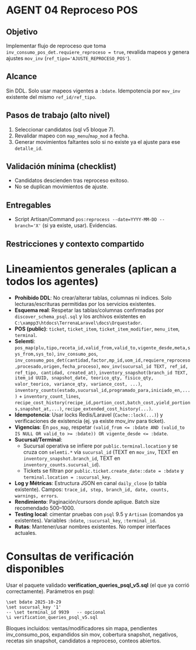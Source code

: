 # AGENT 04 Reproceso POS

## Objetivo
Implementar flujo de reproceso que toma `inv_consumo_pos_det.requiere_reproceso = true`, revalida mapeos y genera ajustes `mov_inv` (`ref_tipo='AJUSTE_REPROCESO_POS'`).

## Alcance
Sin DDL. Solo usar mapeos vigentes a `:bdate`. Idempotencia por `mov_inv` existente del mismo `ref_id/ref_tipo`.

## Pasos de trabajo (alto nivel)
1. Seleccionar candidatos (sql v5 bloque 7).
2. Revalidar mapeo con `map_menu`/`map_mod` a fecha.
3. Generar movimientos faltantes solo si no existe ya el ajuste para ese `detalle_id`.

## Validación mínima (checklist)
- Candidatos descienden tras reproceso exitoso.
- No se duplican movimientos de ajuste.

## Entregables
- Script Artisan/Command `pos:reprocess --date=YYYY-MM-DD --branch='X'` (si ya existe, usar). Evidencias.

## Restricciones y contexto compartido

# Lineamientos generales (aplican a todos los agentes)

- **Prohibido DDL**: No crear/alterar tablas, columnas ni índices. Solo lecturas/escrituras permitidas por los servicios existentes.
- **Esquema real**: Respetar las tablas/columnas confirmadas por `discover_schema_psql.sql` y los archivos existentes en `C:\xampp3\htdocs\TerrenaLaravel\docs\Orquestador`.
- **POS (public)**: `ticket`, `ticket_item`, `ticket_item_modifier`, `menu_item`, `terminal`.
- **Selemti**: `pos_map(plu,tipo,receta_id,valid_from,valid_to,vigente_desde,meta,sys_from,sys_to)`, `inv_consumo_pos`, `inv_consumo_pos_det(cantidad,factor,mp_id,uom_id,requiere_reproceso,procesado,origen,fecha_proceso)`, `mov_inv(sucursal_id TEXT, ref_id, ref_tipo, cantidad, created_at)`, `inventory_snapshot(branch_id TEXT, item_id UUID, snapshot_date, teorico_qty, fisico_qty, valor_teorico, variance_qty, variance_cost, ...)`, `inventory_counts(estado,sucursal_id,programado_para,iniciado_en,...)` + `inventory_count_lines`, `recipe_cost_history(recipe_id,portion_cost,batch_cost,yield_portions,snapshot_at,...)`, `recipe_extended_cost_history(...)`.
- **Idempotencia**: Usar locks Redis/Laravel (`Cache::lock(...)`) y verificaciones de existencia (ej. ya existe mov_inv para ticket).
- **Vigencias**: En `pos_map`, respetar `(valid_from <= :bdate AND (valid_to IS NULL OR valid_to >= :bdate)) OR vigente_desde <= :bdate`.
- **Sucursal/Terminal**:
  - Sucursal operativa se infiere por `public.terminal.location` y se cruza con `selemti.*` vía `sucursal_id` (TEXT en `mov_inv`, TEXT en `inventory_snapshot.branch_id`, TEXT en `inventory_counts.sucursal_id`).
  - Tickets se filtran por `public.ticket.create_date::date = :bdate` y `terminal.location = :sucursal_key`.
- **Log y Métricas**: Estructura JSON en canal `daily_close` (o tabla existente). Campos: `trace_id, step, branch_id, date, counts, warnings, errors`.
- **Rendimiento**: Paginación/cursors donde aplique. Batch size recomendado 500–1000.
- **Testing local**: cimentar pruebas con `psql` 9.5 y `Artisan` (comandos ya existentes). Variables `:bdate`, `:sucursal_key`, `:terminal_id`.
- **Rutas**: Mantener/usar nombres existentes. No romper interfaces actuales.



# Consultas de verificación disponibles

Usar el paquete validado **verification_queries_psql_v5.sql** (el que ya corrió correctamente). Parámetros en psql:
```
\set bdate 2025-10-29
\set sucursal_key '1'
-- \set terminal_id 9939   -- opcional
\i verification_queries_psql_v5.sql
```
Bloques incluidos: ventas/modificadores sin mapa, pendientes inv_consumo_pos, expandidos sin mov, cobertura snapshot, negativos, recetas sin snapshot, candidatos a reproceso, conteos abiertos.



